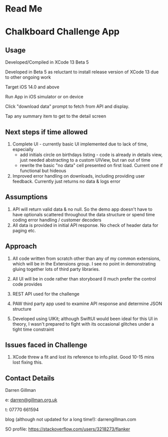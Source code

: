 # Read Me
# Chalkboard Challenge App

## Usage
Developed/Compiled in XCode 13 Beta 5

Developed in Beta 5 as reluctant to install release version of XCode 13 due to other ongoing work 

Target iOS 14.0 and above

Run App in iOS simulator or on device

Click "download data" prompt to fetch from API and display.

Tap any summary item to get to the detail screen

## Next steps if time allowed

1. Complete UI - currently basic UI implemented due to lack of time, especially
   - add initials circle on birthdays listing - code is already in details view, just needed abstracting to a custom UIView, but ran out of time
   - rewrite the basic "no data" cell presented on first load.  Current one if functional but hideous
2. Improved error handling on downloads, including providing user feedback.  Currently just returns no data & logs error


## Assumptions
1. API will return valid data & no null.  So the demo app doesn't have to have optionals scattered throughout the data structure or spend time coding error handling / customer decoders
2. All data is provided in initial API response.  No check of header data for paging etc.

## Approach

1. All code written from scratch other than any of my common extensions, which will be in the Extensions group.  I see no point in demonstrating gluing together lots of third party libraries.

2. All UI will be in code rather than storyboard (I much prefer the control code provides

3. REST API used for the challenge

4. PAW third party app used to examine API response and determine JSON structure

5. Developed using UIKit; although SwiftUI would been ideal for this UI in theory, I wasn't prepared to fight with its occasional glitches under a tight time constraint


## Issues faced in Challenge
 1. XCode threw a fit and lost its reference to info.plist.  Good 10-15 mins lost fixing this. 
 


## Contact Details
Darren Gillman

e: darren@gillman.org.uk

t: 07770 661594

blog (although not updated for a long time!): darrengillman.com

SO profile: https://stackoverflow.com/users/3218273/flanker 

